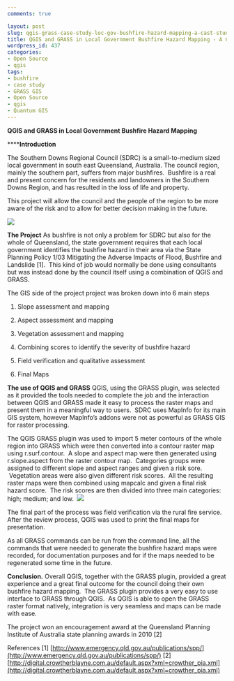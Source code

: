 ```yaml
---
comments: true

layout: post
slug: qgis-grass-case-study-loc-gov-bushfire-hazard-mapping-a-cast-study
title: QGIS and GRASS in Local Government Bushfire Hazard Mapping - A Case Study
wordpress_id: 437
categories:
- Open Source
- qgis
tags:
- bushfire
- case study
- GRASS GIS
- Open Source
- qgis
- Quantum GIS
---
```




**QGIS and GRASS in Local Government Bushfire Hazard Mapping**

******Introduction**

The Southern Downs Regional Council (SDRC) is a small-to-medium sized local government in south east Queensland, Australia. The council region, mainly the southern part, suffers from major bushfires.  Bushfire is a real and present concern for the residents and landowners in the Southern Downs Region, and has resulted in the loss of life and property.

This project will allow the council and the people of the region to be more aware of the risk and to allow for better decision making in the future.

[![](http://woostuff.files.wordpress.com/2011/01/screenshot-quantum-gis.png)](http://woostuff.files.wordpress.com/2011/01/screenshot-quantum-gis.png)

**The Project**
As bushfire is not only a problem for SDRC but also for the whole of Queensland, the state government requires that each local government identifies the bushfire hazard in their area via the State Planning Policy 1/03 Mitigating the Adverse Impacts of Flood, Bushfire and Landslide [1].  This kind of job would normally be done using consultants but was instead done by the council itself using a combination of QGIS and GRASS.

The GIS side of the project project was broken down into 6 main steps



	
  1. Slope assessment and mapping

	
  2. Aspect assessment and mapping

	
  3. Vegetation assessment and mapping

	
  4. Combining scores to identify the severity of bushfire hazard

	
  5. Field verification and qualitative assessment

	
  6. Final Maps


**The use of QGIS and GRASS**
QGIS, using the GRASS plugin, was selected as it provided the tools needed to complete the job and the interaction between QGIS and GRASS made it easy to process the raster maps and present them in a meaningful way to users.  SDRC uses MapInfo for its main GIS system, however MapInfo’s addons were not as powerful as GRASS GIS for raster processing.

The QGIS GRASS plugin was used to import 5 meter contours of the whole region into GRASS which were then converted into a contour raster map using r.surf.contour.  A slope and aspect map were then generated using r.slope.aspect from the raster contour map.  Categories groups were assigned to different slope and aspect ranges and given a risk sore.  Vegetation areas were also given different risk scores.  All the resulting raster maps were then combined using mapcalc and given a final risk hazard score.  The risk scores are then divided into three main categories: high; medium; and low.  [![](http://woostuff.files.wordpress.com/2011/01/final_map2.png)](http://woostuff.files.wordpress.com/2011/01/final_map2.png)

The final part of the process was field verification via the rural fire service. After the review process, QGIS was used to print the final maps for presentation.

As all GRASS commands can be run from the command line, all the commands that were needed to generate the bushfire hazard maps were recorded, for documentation purposes and for if the maps needed to be regenerated some time in the future.

**Conclusion.**
Overall QGIS, together with the GRASS plugin, provided a great experience and a great final outcome for the council doing their own bushfire hazard mapping.  The GRASS plugin provides a very easy to use interface to GRASS through QGIS.  As QGIS is able to open the GRASS raster format natively, integration is very seamless and maps can be made with ease.

The project won an encouragement award at the Queensland Planning Institute of Australia state planning awards in 2010 [2]

References
[1] [http://www.emergency.qld.gov.au/publications/spp/](http://www.emergency.qld.gov.au/publications/spp/)
[2][http://digital.crowtherblayne.com.au/default.aspx?xml=crowther_pia.xml](http://digital.crowtherblayne.com.au/default.aspx?xml=crowther_pia.xml)


